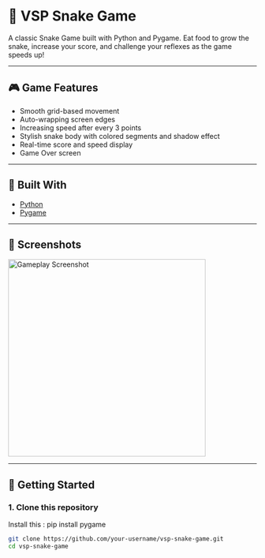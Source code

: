 # 🐍 VSP Snake Game

A classic Snake Game built with Python and Pygame. Eat food to grow the snake, increase your score, and challenge your reflexes as the game speeds up!

---

## 🎮 Game Features

- Smooth grid-based movement
- Auto-wrapping screen edges
- Increasing speed after every 3 points
- Stylish snake body with colored segments and shadow effect
- Real-time score and speed display
- Game Over screen

---

## 🧰 Built With

- [Python](https://www.python.org/)
- [Pygame](https://www.pygame.org/)

---

## 📸 Screenshots

<img src="assets/screenshot.png" alt="Gameplay Screenshot" width="400">

---

## 🚀 Getting Started

### 1. Clone this repository
Install this :
pip install pygame
```bash
git clone https://github.com/your-username/vsp-snake-game.git
cd vsp-snake-game
 
